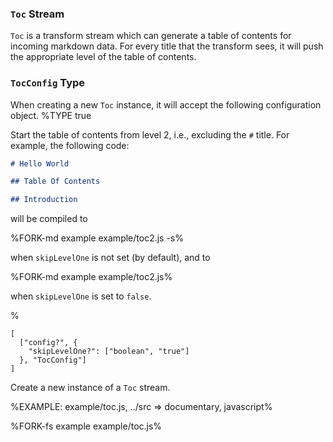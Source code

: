 ### `Toc` Stream

`Toc` is a transform stream which can generate a table of contents for incoming markdown data. For every title that the transform sees, it will push the appropriate level of the table of contents.

### `TocConfig` Type

When creating a new `Toc` instance, it will accept the following configuration object.
%TYPE true
<p name="skipLevelOne" type="boolean">
  <d>Start the table of contents from level 2, i.e., excluding the <code>#</code> title.</d>
  <e>For example, the following code:

```md
# Hello World

## Table Of Contents

## Introduction
```

will be compiled to

%FORK-md example example/toc2.js -s%

when `skipLevelOne` is not set (by default), and to

%FORK-md example example/toc2.js%

when `skipLevelOne` is set to `false`.
  </e>
</p>
%

```### constructor => Toc
[
  ["config?", {
    "skipLevelOne?": ["boolean", "true"]
  }, "TocConfig"]
]
```

Create a new instance of a `Toc` stream.

%EXAMPLE: example/toc.js, ../src => documentary, javascript%

%FORK-fs example example/toc.js%